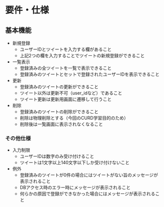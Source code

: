 # 要件・仕様

## 基本機能

- 新規登録
  - ユーザーIDとツイートを入力する欄があること
  - 上記2つの欄を入力することでツイートの新規登録ができること
- 一覧表示
  - 登録済みの全ツイートを一覧で表示できること
  - 登録済みのツイートとセットで登録されたユーザーIDを表示できること
- 更新
  - 登録済みのツイートの更新ができること
  - ツイート以外は更新不可（user_idなど）であること
  - ツイート更新は更新用画面に遷移して行うこと
- 削除
  - 登録済みのツイートの削除ができること
  - 削除は物理削除とする（今回のCURD学習目的のため）
  - 削除後は一覧画面に表示されなくなること

### その他仕様

- 入力制限
  - ユーザーIDは数字のみ受け付けること
  - ツイートは1文字以上140文字以下しか受け付けないこと
- 例外
  - 登録済みのツイートが0件の場合にはツイートがない旨のメッセージが表示されること
  - DBアクセス時のエラー時にメッセージが表示されること
  - 何らかの原因で登録ができなかった場合にはメッセージが表示されること
